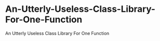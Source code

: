 # An-Utterly-Useless-Class-Library-For-One-Function
An Utterly Useless Class Library For One Function

